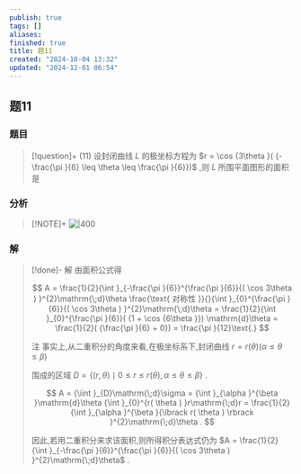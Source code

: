 ```yaml
---
publish: true
tags: []
aliases: 
finished: true
title: 题11
created: "2024-10-04 13:32"
updated: "2024-12-01 06:54"
---
```

## 题11
### 题目
> [!question]+
> (11) 设封闭曲线 $L$ 的极坐标方程为 $r = \cos {3\theta }( {-\frac{\pi }{6} \leq  \theta  \leq  \frac{\pi }{6}})$ ,则 $L$ 所围平面图形的面积是
### 分析
> [!NOTE]+
> ![|400](https://img.hwenyi.tech/202411092222770.webp)
### 解
> [!done]-
> 解 由面积公式得
> 
> $$
> A = \frac{1}{2}{\int }_{-\frac{\pi }{6}}^{\frac{\pi }{6}}{( \cos 3\theta ) }^{2}\mathrm{\;d}\theta \frac{\text{ 对称性 }}{}{\int }_{0}^{\frac{\pi }{6}}{( \cos 3\theta ) }^{2}\mathrm{\;d}\theta  = \frac{1}{2}{\int }_{0}^{\frac{\pi }{6}}( {1 + \cos {6\theta }}) \mathrm{d}\theta  = \frac{1}{2}( {\frac{\pi }{6} + 0})  = \frac{\pi }{12}\text{.}
> $$
> 
> 注 事实上,从二重积分的角度来看,在极坐标系下,封闭曲线 $r = r( \theta ) ( {\alpha  \leq  \theta  \leq  \beta })$
> 
> 围成的区域 $D = \{ ( {r,\theta })  \mid  0 \leq  r \leq  r( \theta ) ,\alpha  \leq  \theta  \leq  \beta \}$ .
> 
> $$
> A = {\iint }_{D}\mathrm{\;d}\sigma  = {\int }_{\alpha }^{\beta }\mathrm{d}\theta {\int }_{0}^{r( \theta ) }r\mathrm{\;d}r = \frac{1}{2}{\int }_{\alpha }^{\beta }{\lbrack  r( \theta ) \rbrack  }^{2}\mathrm{\;d}\theta .
> $$
> 
> 因此,若用二重积分来求该面积,则所得积分表达式仍为 $A = \frac{1}{2}{\int }_{-\frac{\pi }{6}}^{\frac{\pi }{6}}{( \cos 3\theta ) }^{2}\mathrm{\;d}\theta$ .
